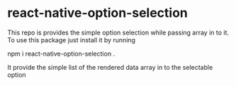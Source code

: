 # react-native-option-selection
This repo is provides the simple option selection while passing array in to it.
To use this package just install it by running

npm i react-native-option-selection .

It provide the simple list of the rendered data array in to the selectable option 


